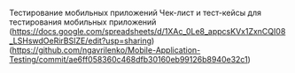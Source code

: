 Тестирование мобильных приложений
Чек-лист и тест-кейсы для тестирования мобильных приложений
(https://docs.google.com/spreadsheets/d/1XAc_0Le8_appcsKVx1ZxnCQI08_LSHswdOeRirBSIZE/edit?usp=sharing)
(https://github.com/ngavrilenko/Mobile-Application-Testing/commit/ae6ff058360c468dfb30160eb99126b8940e32c1)

